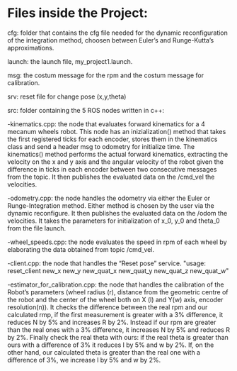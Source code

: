 # Files inside the Project:

cfg: folder that contains the cfg file needed for the dynamic reconfiguration of the integration method, choosen between Euler’s and Runge-Kutta’s 
approximations.
  
launch: the launch file, my_project1.launch.
	
msg: the costum message for the rpm and the costum message for calibration.

srv: reset file for change pose (x,y,theta)
	
src: folder containing the 5 ROS nodes written in c++:

 -kinematics.cpp: the node that evaluates forward kinematics for a 4 mecanum wheels robot. This node has an inizialization() method that takes the
 first registered ticks for each encoder, stores them in the kinematics class and send a header msg to odometry for initialize time. 
 The kinematics() method performs the actual forward kinematics, extracting the velocity on the x and y axis and the angular velocity of the robot given 
 the difference in ticks in each encoder between two consecutive messages from the topic. It then publishes the evaluated data on the /cmd_vel the 
 velocities. 
    
 -odometry.cpp: the node handles the odometry via either the Euler or Runge-Integration method. Either method is chosen by the user via the dynamic 
 reconfigure. It then publishes the evaluated data on the /odom the velocities. It takes the parameters for initialization of x_0, y_0 and theta_0 from 
 the file launch.
    
 -wheel_speeds.cpp: the node evaluates the speed in rpm of each wheel by elaborating the data obtained from topic /cmd_vel.
    
 -client.cpp: the node that handles the “Reset pose” service. "usage: reset_client new_x new_y new_quat_x new_quat_y new_quat_z new_quat_w"
    
 -estimator_for_calibration.cpp: the node that handles the calibration of the Robot’s parameters (wheel radius (r), distance from the geometric centre 
 of the robot and the center of the wheel both on X (l) and Y(w) axis, encoder resolution(n)). It checks the difference between the real rpm and our 
 calculated rmp, if the first measurement is greater with a 3% difference, it reduces N by 5% and increases R by 2%. Instead if our rpm are greater 
 than the real ones with a 3% difference, it increases N by 5% and reduces R by 2%. Finally check the real theta with ours: if the real theta is greater
 than ours with a difference of 3% it reduces l by 5% and w by 2%. If, on the other hand, our calculated theta is greater than the real one with a
 difference of 3%, we increase l by 5% and w by 2%.

